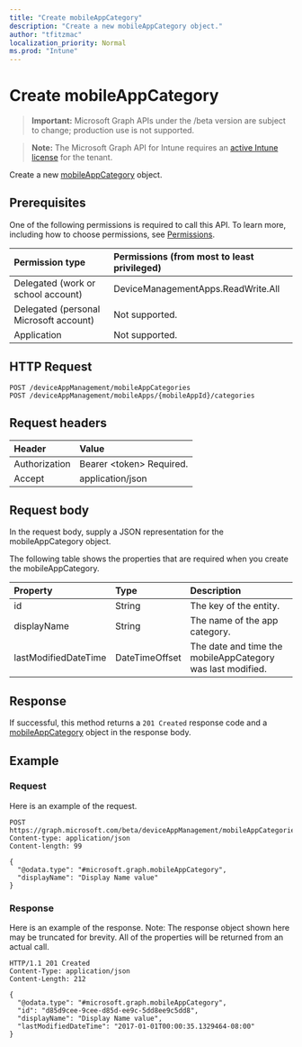 ```yaml
---
title: "Create mobileAppCategory"
description: "Create a new mobileAppCategory object."
author: "tfitzmac"
localization_priority: Normal
ms.prod: "Intune"
---
```


# Create mobileAppCategory

> **Important:** Microsoft Graph APIs under the /beta version are subject to change; production use is not supported.

> **Note:** The Microsoft Graph API for Intune requires an [active Intune license](https://go.microsoft.com/fwlink/?linkid=839381) for the tenant.

Create a new [mobileAppCategory](../resources/intune-apps-mobileappcategory.md) object.

## Prerequisites
One of the following permissions is required to call this API. To learn more, including how to choose permissions, see [Permissions](/graph/permissions-reference).

|Permission type|Permissions (from most to least privileged)|
|:---|:---|
|Delegated (work or school account)|DeviceManagementApps.ReadWrite.All|
|Delegated (personal Microsoft account)|Not supported.|
|Application|Not supported.|

## HTTP Request
<!-- {
  "blockType": "ignored"
}
-->
``` http
POST /deviceAppManagement/mobileAppCategories
POST /deviceAppManagement/mobileApps/{mobileAppId}/categories
```

## Request headers
|Header|Value|
|:---|:---|
|Authorization|Bearer &lt;token&gt; Required.|
|Accept|application/json|

## Request body
In the request body, supply a JSON representation for the mobileAppCategory object.

The following table shows the properties that are required when you create the mobileAppCategory.

|Property|Type|Description|
|:---|:---|:---|
|id|String|The key of the entity.|
|displayName|String|The name of the app category.|
|lastModifiedDateTime|DateTimeOffset|The date and time the mobileAppCategory was last modified.|



## Response
If successful, this method returns a `201 Created` response code and a [mobileAppCategory](../resources/intune-apps-mobileappcategory.md) object in the response body.

## Example

### Request
Here is an example of the request.
``` http
POST https://graph.microsoft.com/beta/deviceAppManagement/mobileAppCategories
Content-type: application/json
Content-length: 99

{
  "@odata.type": "#microsoft.graph.mobileAppCategory",
  "displayName": "Display Name value"
}
```

### Response
Here is an example of the response. Note: The response object shown here may be truncated for brevity. All of the properties will be returned from an actual call.
``` http
HTTP/1.1 201 Created
Content-Type: application/json
Content-Length: 212

{
  "@odata.type": "#microsoft.graph.mobileAppCategory",
  "id": "d85d9cee-9cee-d85d-ee9c-5dd8ee9c5dd8",
  "displayName": "Display Name value",
  "lastModifiedDateTime": "2017-01-01T00:00:35.1329464-08:00"
}
```




